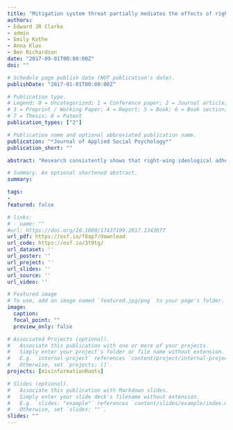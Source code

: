 ```yaml
---
title: "Mitigation system threat partially mediates the effects of right-wing ideologies on climate change beliefs"
authors:
- Edward JR Clarke
- admin
- Emily Kothe
- Anna Klas
- Ben Richardson
date: "2017-09-01T00:00:00Z"
doi: ""

# Schedule page publish date (NOT publication's date).
publishDate: "2017-01-01T00:00:00Z"

# Publication type.
# Legend: 0 = Uncategorized; 1 = Conference paper; 2 = Journal article;
# 3 = Preprint / Working Paper; 4 = Report; 5 = Book; 6 = Book section;
# 7 = Thesis; 8 = Patent
publication_types: ["2"]

# Publication name and optional abbreviated publication name.
publication: "*Journal of Applied Social Psychology*"
publication_short: ""

abstract: "Research consistently shows that right‐wing ideological adherents are more likely to deny climate change. However, less is known about how right‐wing ideological subtypes are uniquely related to climate change denial, as well as what explains these relationships. This study examines whether threat to the socioeconomic system in the form of climate change mitigation policies, referred to as Climate Change Mitigation Threat (CCMT), mediates the relationships between Right‐Wing Authoritarianism (RWA) and Social Dominance Orientation (SDO) subtypes and four forms of climate change denial (existence denial, human cause denial, impact denial and climate science denial). U.S. participants (N = 334; Mage = 34.70, SD = 5.98) were recruited via Amazon MTurk. When shared variance in the predictors was accounted for, we found that: (a) Conventionalism (RWA‐C) positively predicted all forms of climate change denial; (b) Dominance (SDO‐D) positively predicted existence denial; (c) Anti‐Egalitarianism (SDO‐E) positively predicted both human cause and impact denial; and (d) Aggression (RWA‐A) negatively predicted existence denial. All significant direct relationships were partially mediated by CCMT, except for the direct paths between SDO‐D and existence denial, and RWA‐A and existence denial. These findings suggest that right‐wing adherents who conform to societal norms and prefer unequal social systems may deny climate change partly due to a perception that mitigation strategies proposed to combat climate change threaten the existing socioeconomic system."

# Summary. An optional shortened abstract.
summary: 

tags:
- 
featured: false

# links:
# - name: ""
#url: https://doi.org/10.1080/17437199.2017.1343677
url_pdf: https://osf.io/f8ap7/download 
url_code: https://osf.io/3t9tg/
url_dataset: ''
url_poster: ''
url_project: ''
url_slides: ''
url_source: ''
url_video: ''

# Featured image
# To use, add an image named `featured.jpg/png` to your page's folder. 
image:
  caption: 
  focal_point: ""
  preview_only: false

# Associated Projects (optional).
#   Associate this publication with one or more of your projects.
#   Simply enter your project's folder or file name without extension.
#   E.g. `internal-project` references `content/project/internal-project/index.md`.
#   Otherwise, set `projects: []`.
projects: [misinformationRoots]

# Slides (optional).
#   Associate this publication with Markdown slides.
#   Simply enter your slide deck's filename without extension.
#   E.g. `slides: "example"` references `content/slides/example/index.md`.
#   Otherwise, set `slides: ""`.
slides: ""
---
```

